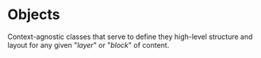 # Objects

Context-agnostic classes that serve to define they high-level structure and layout
for any given "_layer_" or "_block_" of content.

